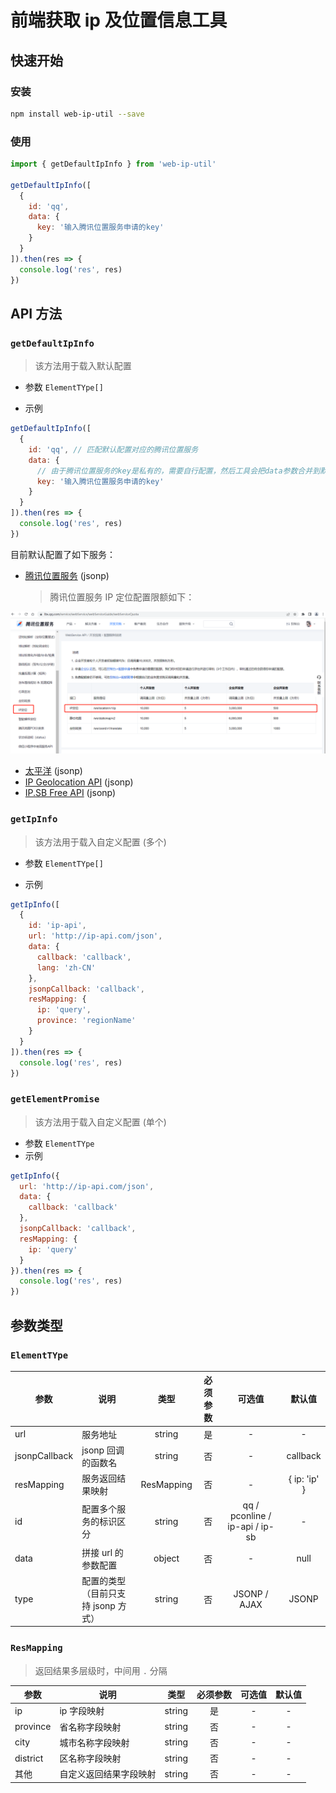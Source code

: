 # 前端获取 ip 及位置信息工具

## 快速开始

### 安装

```bash
npm install web-ip-util --save
```

### 使用

```javascript
import { getDefaultIpInfo } from 'web-ip-util'

getDefaultIpInfo([
  {
    id: 'qq',
    data: {
      key: '输入腾讯位置服务申请的key'
    }
  }
]).then(res => {
  console.log('res', res)
})
```

## API 方法

### `getDefaultIpInfo`

> 该方法用于载入默认配置

- 参数 `ElementTYpe[]`

- 示例

```javascript
getDefaultIpInfo([
  {
    id: 'qq', // 匹配默认配置对应的腾讯位置服务
    data: {
      // 由于腾讯位置服务的key是私有的，需要自行配置，然后工具会把data参数合并到默认配置中
      key: '输入腾讯位置服务申请的key'
    }
  }
]).then(res => {
  console.log('res', res)
})
```

目前默认配置了如下服务：

- [腾讯位置服务](https://lbs.qq.com/service/webService/webServiceGuide/webServiceIp) (jsonp)

  > 腾讯位置服务 IP 定位配置限额如下：

![](腾讯位置服务IP定位配置限额.png)

- [太平洋](https://whois.pconline.com.cn/) (jsonp)
- [IP Geolocation API](https://ip-api.com/) (jsonp)
- [IP.SB Free API](https://ip.sb/api/) (jsonp)

### `getIpInfo`

> 该方法用于载入自定义配置 (多个)

- 参数 `ElementTYpe[]`

- 示例

```javascript
getIpInfo([
  {
    id: 'ip-api',
    url: 'http://ip-api.com/json',
    data: {
      callback: 'callback',
      lang: 'zh-CN'
    },
    jsonpCallback: 'callback',
    resMapping: {
      ip: 'query',
      province: 'regionName'
    }
  }
]).then(res => {
  console.log('res', res)
})
```

### `getElementPromise`

> 该方法用于载入自定义配置 (单个)

- 参数 `ElementTYpe`
- 示例

```javascript
getIpInfo({
  url: 'http://ip-api.com/json',
  data: {
    callback: 'callback'
  },
  jsonpCallback: 'callback',
  resMapping: {
    ip: 'query'
  }
}).then(res => {
  console.log('res', res)
})
```

## 参数类型

### `ElementTYpe`

| 参数          | 说明                                |    类型    | 必须参数 |             可选值             |    默认值    |
| ------------- | ----------------------------------- | :--------: | :------: | :----------------------------: | :----------: |
| url           | 服务地址                            |   string   |    是    |               -                |      -       |
| jsonpCallback | jsonp 回调的函数名                  |   string   |    否    |               -                |   callback   |
| resMapping    | 服务返回结果映射                    | ResMapping |    否    |               -                | { ip: 'ip' } |
| id            | 配置多个服务的标识区分              |   string   |    否    | qq / pconline / ip-api / ip-sb |      -       |
| data          | 拼接 url 的参数配置                 |   object   |    否    |               -                |     null     |
| type          | 配置的类型（目前只支持 jsonp 方式） |   string   |    否    |          JSONP / AJAX          |    JSONP     |

### `ResMapping`

> 返回结果多层级时，中间用 `.` 分隔

| 参数     | 说明                   |  类型  | 必须参数 | 可选值 | 默认值 |
| -------- | ---------------------- | :----: | :------: | :----: | :----: |
| ip       | ip 字段映射            | string |    是    |   -    |   -    |
| province | 省名称字段映射         | string |    否    |   -    |   -    |
| city     | 城市名称字段映射       | string |    否    |   -    |   -    |
| district | 区名称字段映射         | string |    否    |   -    |   -    |
| 其他     | 自定义返回结果字段映射 | string |    否    |   -    |   -    |
